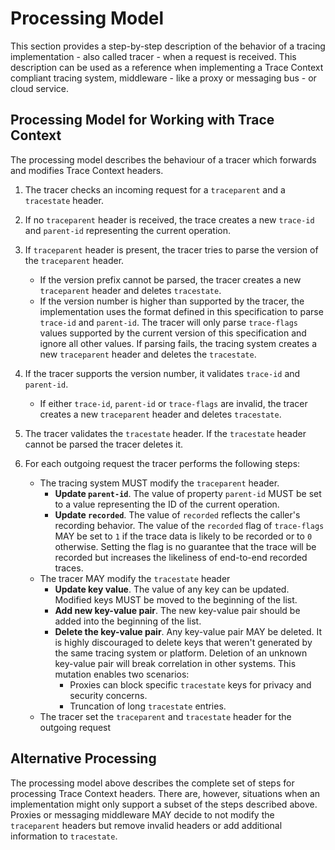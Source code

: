 # Processing Model

This section provides a step-by-step description of the behavior of a tracing
implementation - also called tracer -  when a request is received. This
description can be used as a reference when implementing a Trace Context
compliant tracing system, middleware - like a proxy or messaging bus -  or cloud
service.

## Processing Model for Working with Trace Context

The processing model describes the behaviour of a tracer which forwards and modifies Trace Context headers.

1. The tracer checks an incoming request for a `traceparent` and a `tracestate`
   header.
2. If no `traceparent` header is received, the trace creates a new `trace-id`
   and `parent-id` representing the current operation.

1. If `traceparent` header is present, the tracer tries to parse the version of the `traceparent` header.
   - If the version prefix cannot be parsed, the tracer creates   a new `traceparent` header and deletes `tracestate`.
   - If the version number is higher than supported by the tracer, the
     implementation uses the format defined in this specification to parse
     `trace-id` and `parent-id`. The tracer will only parse `trace-flags` values
     supported by the current version of this specification and ignore all other
     values. If parsing fails, the tracing system creates a new `traceparent`
     header and deletes the `tracestate`.

3. If the tracer supports the version number, it validates `trace-id` and
   `parent-id`.
   - If either `trace-id`, `parent-id` or `trace-flags`  are invalid,  the tracer
     creates a new `traceparent` header and deletes `tracestate`.

4. The tracer validates the `tracestate` header. If the `tracestate` header
   cannot be parsed the tracer deletes it.

5. For each outgoing request the tracer performs the following steps:

   - The tracing system MUST modify the `traceparent` header.
        - **Update `parent-id`**. The value of property `parent-id` MUST be set
          to a value representing the ID of the current operation.
        -  **Update `recorded`**. The value of `recorded` reflects the caller's
            recording behavior. The value of the `recorded` flag of
            `trace-flags` MAY be set to `1` if the trace data is likely to be
            recorded or to `0` otherwise. Setting the flag is no guarantee that
            the trace will be recorded but increases the likeliness of
            end-to-end recorded traces.
    - The tracer MAY modify the `tracestate` header
        - **Update key value**. The value of any key can be updated. Modified
          keys MUST be moved to the beginning of the list.
        - **Add new key-value pair**. The new key-value pair should be added
          into the beginning of the list.
        - **Delete the key-value pair**. Any key-value pair MAY be deleted. It
          is highly discouraged to delete keys that weren't generated by the
          same tracing system or platform. Deletion of an unknown key-value pair
          will break correlation in other systems. This mutation enables two
          scenarios:
            - Proxies can block specific `tracestate` keys for privacy and
              security concerns.
            - Truncation of long `tracestate` entries.
    - The tracer set the `traceparent` and `tracestate` header for the outgoing
      request


## Alternative Processing

The processing model above describes the complete set of steps for processing
Trace Context headers. There are, however, situations when an implementation
might only support a subset of the steps described above. Proxies or messaging
middleware MAY decide to not modify the `traceparent` headers but remove invalid
headers or add additional information to `tracestate`.
